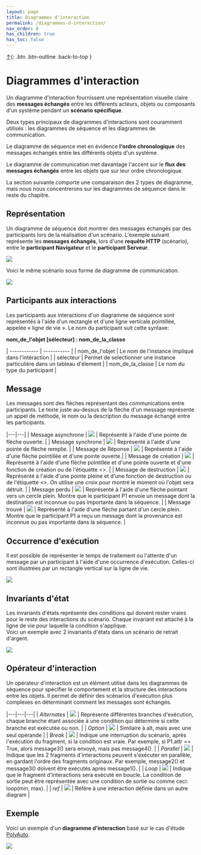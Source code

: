 ```yaml
---
layout: page
title: Diagrammes d'interaction
permalink: /diagrammes-d-interaction/
nav_order: 8
has_children: true
has_toc: false
---
```


[↑](./#top){: .btn .btn-outline .back-to-top }

# Diagrammes d'interaction

Un diagramme d'interaction fournissent une représentation visuelle claire des **messages échangés** entre les différents acteurs, objets ou composants d'un système pendant un **scénario spécifique**.

Deux types principaux de diagrammes d'interactions sont couramment utilisés : les diagrammes de séquence et les diagrammes de communication.

Le diagramme de séquence met en évidence **l'ordre chronologique** des messages échangés entre les différents objets d'un système.

Le diagramme de communication met davantage l'accent sur le **flux des messages échangés** entre les objets que sur leur ordre chronologique.

La section suivante comporte une comparaison des 2 types de diagramme, mais nous nous concentrerons sur les diagrammes de séquence dans le reste du chapitre.

## Représentation

Un diagramme de séquence doit montrer des messages échangés par des participants lors de la réalisation d'un scénario.
L'exemple suivant représente les **messages échangés**, lors d'une **requête HTTP** (scénario), entre le **participant Navigateur** et le **participant Serveur**.

![](/out/plant_uml/custom/interactionRepresentationExample.svg)

Voici le même scénario sous forme de diagramme de communication.

![](/out/plant_uml/custom/communicationRepresentationExample.svg)

## Participants aux interactions

Les participants aux interactions d'un diagramme de séquence sont représentés à l'aide d'un rectangle et d'une ligne verticale pointillée, appelée « ligne de vie ». Le nom du participant suit cette syntaxe:

**nom_de_l'objet [sélecteur] : nom_de_la_classe**

| ------------ | ----------- |
| nom_de_l'objet | Le nom de l'instance impliqué dans l'intéraction |
| sélecteur | Permet de selectionner une instance particulière dans un tableau d'élement |
| nom_de_la_classe | Le nom du type du participant |

## Message

Les messages sont des flèches représentant des communications entre participants. Le texte juste au-dessus de la flèche d'un message représente un appel de méthode, le nom ou la description du message échangé entre les participants.

|---|---|
| Message asynchrone | ![](/out/plant_uml/asyncMessageExample/asyncMessageExample.svg) | Représenté à l'aide d'une pointe de flèche ouverte. |
| Message synchrone | ![](/out/plant_uml/syncMessageExample/syncMessageExample.svg) | Représenté à l'aide d'une pointe de flèche remplie. |
| Message de Réponse | ![](/out/plant_uml/responseMessageExample/responseMessageExample.svg) | Représenté à l'aide d'une flèche pointillée et d'une pointe ouverte.|
| Message de création | ![](/out/plant_uml/createMessageExample/createMessageExample.svg) | Représenté à l'aide d'une flèche pointillée et d'une pointe ouverte et d'une fonction de création ou de l'étiquette <<create>>. |
| Message de destruction | ![](/out/plant_uml/destroyMessageExample/destroyMessageExample.svg) | Représenté à l'aide d'une pointe pleine et d'une fonction de destruction ou de l'étiquette <<destroy>>. On utilise une croix pour montré le moment où l'objet sera détruit. |
| Message perdu | ![](/out/plant_uml/custom/lostMessageExample.svg) | Représenté à l'aide d'une flèche pointant vers un cercle plein. Montre que le participant P1 envoie un message dont la destination est inconnue ou pas importante dans la séquence. |
| Message trouvé | ![](/out/plant_uml/custom/foundMessageExample.svg) | Représenté à l'aide d'une flèche partant d'un cercle plein. Montre que le participant P1 a reçu un message dont la provenance est inconnue ou pas importante dans la séquence. |

## Occurrence d'exécution

Il est possible de représenter le temps de traitement ou l'attente d'un message par un participant à l'aide d'une occurrence d'exécution. Celles-ci sont illustrées par un rectangle vertical sur la ligne de vie.

![](/out/plant_uml/execOccurence/execOccurence.svg)

## Invariants d'état

Les invariants d'états représente des conditions qui doivent rester vraies pour le reste des interactions du scénario. Chaque invariant est attaché à la ligne de vie pour laquelle la condition s'applique.  
Voici un exemple avec 2 invariants d'états dans un scénario de retrait d'argent.

![](/out/plant_uml/custom/stateInvariantsExample.svg)

## Opérateur d'interaction

Un opérateur d'interaction est un élément utilisé dans les diagrammes de séquence pour spécifier le comportement et la structure des interactions entre les objets. Il permet de définir des scénarios d'exécution plus complexes en déterminant comment les messages sont échangés.

|---|---|---|
| _Alternates_ | ![](/out/plant_uml/altOperatorExample/altOperatorExample.svg) | Représente différentes branches d'exécution, chaque branche étant associée à une condition qui détermine si cette branche est exécutée ou non. |
| _Option_ | ![](/out/plant_uml/optOperatorExample/optOperatorExample.svg) | Similaire à alt, mais avec une seul opérande |
| _Break_ | ![](/out/plant_uml/breakOperatorExample/breakOperatorExample.svg) | Indique une interruption du scénario, après l'exécution du fragment, si la condition est vraie. Par exemple, si P1.attr == True, alors message3() sera envoyé, mais pas message4(). |
| _Parallel_ | ![](/out/plant_uml/parOperatorExample/parOperatorExample.svg) | Indique que les 2 fragments d'interactions peuvent s'exécuter en parallèle, en gardant l'ordre des fragments originaux. Par exemple, message2() et message3() doivent être exécutés après message1(). |
| _Loop_ | ![](/out/plant_uml/loopOperatorExample/loopOperatorExample.svg) | Indique que le fragment d'interactions sera exécuté en boucle. La condition de sortie peut être représentée avec une condition de sortie ou comme ceci: loop(min, max). |
| _ref_ | ![](/out/plant_uml/refOperatorExample/refOperatorExample.svg) | Réfère à une interaction définie dans un autre diagram |

## Exemple

Voici un exemple d'un **diagramme d'interaction** basé sur le cas d'étude [PolyAuto](../polyauto/).

![](/out/plant_uml/custom/interactionGlobalExample.svg)
